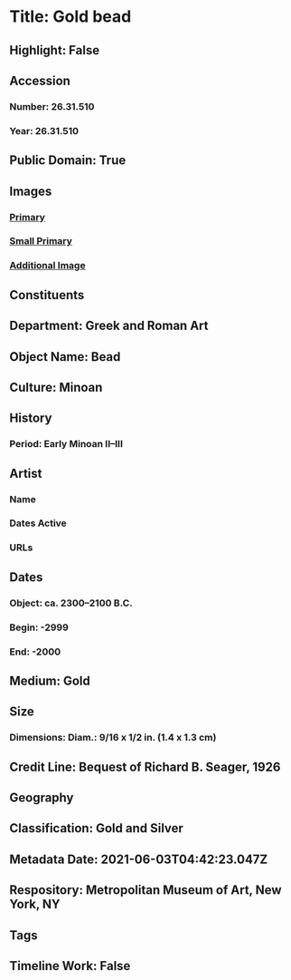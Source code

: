 # Title: Gold bead
## Highlight: False
## Accession
### Number: 26.31.510
### Year: 26.31.510
## Public Domain: True
## Images
### [Primary](https://images.metmuseum.org/CRDImages/gr/original/SF2631510.jpg)
### [Small Primary](https://images.metmuseum.org/CRDImages/gr/web-large/SF2631510.jpg)
### [Additional Image](https://images.metmuseum.org/CRDImages/gr/original/DP260372.jpg)
## Constituents
## Department: Greek and Roman Art
## Object Name: Bead
## Culture: Minoan
## History
### Period: Early Minoan II–III
## Artist
### Name
### Dates Active
### URLs
## Dates
### Object: ca. 2300–2100 B.C.
### Begin: -2999
### End: -2000
## Medium: Gold
## Size
### Dimensions: Diam.: 9/16 x 1/2 in. (1.4 x 1.3 cm)
## Credit Line: Bequest of Richard B. Seager, 1926
## Geography
## Classification: Gold and Silver
## Metadata Date: 2021-06-03T04:42:23.047Z
## Respository: Metropolitan Museum of Art, New York, NY
## Tags
## Timeline Work: False